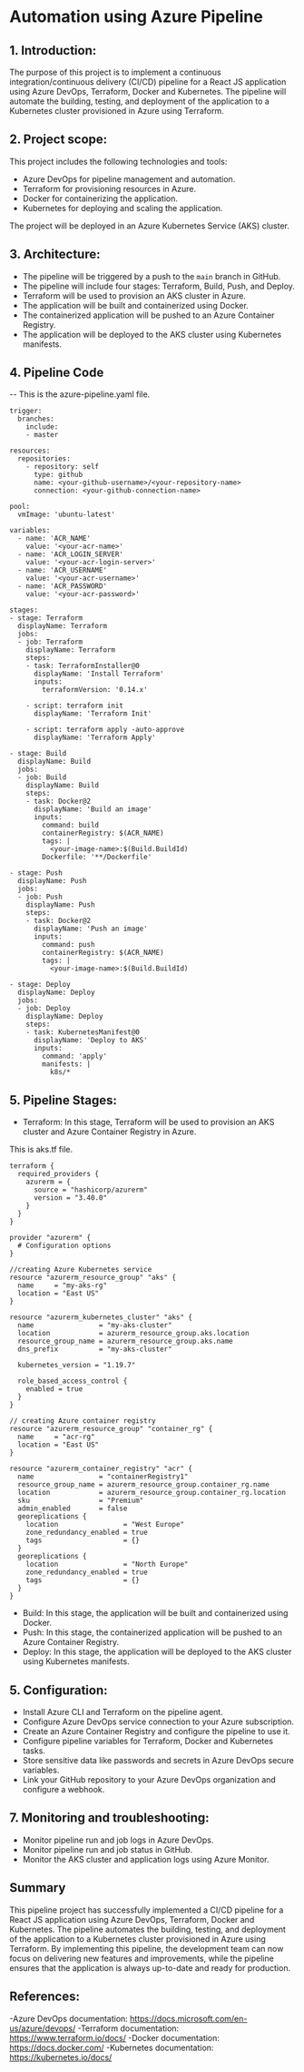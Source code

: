 # Automation using Azure Pipeline

## 1. Introduction:

The purpose of this project is to implement a continuous integration/continuous delivery (CI/CD) pipeline for a React JS application using Azure DevOps, Terraform, Docker and Kubernetes. The pipeline will automate the building, testing, and deployment of the application to a Kubernetes cluster provisioned in Azure using Terraform.

## 2. Project scope:

This project includes the following technologies and tools:
- Azure DevOps for pipeline management and automation.
- Terraform for provisioning resources in Azure.
- Docker for containerizing the application.
- Kubernetes for deploying and scaling the application.

The project will be deployed in an Azure Kubernetes Service (AKS) cluster.

## 3. Architecture:

- The pipeline will be triggered by a push to the `main` branch in GitHub.
- The pipeline will include four stages: Terraform, Build, Push, and Deploy.
- Terraform will be used to provision an AKS cluster in Azure.
- The application will be built and containerized using Docker.
- The containerized application will be pushed to an Azure Container Registry.
- The application will be deployed to the AKS cluster using Kubernetes manifests.
## 4. Pipeline Code

-- This is the azure-pipeline.yaml file.

```
trigger:
  branches:
    include:
    - master

resources:
  repositories:
    - repository: self
      type: github
      name: <your-github-username>/<your-repository-name>
      connection: <your-github-connection-name>

pool:
  vmImage: 'ubuntu-latest'

variables:
  - name: 'ACR_NAME'
    value: '<your-acr-name>'
  - name: 'ACR_LOGIN_SERVER'
    value: '<your-acr-login-server>'
  - name: 'ACR_USERNAME'
    value: '<your-acr-username>'
  - name: 'ACR_PASSWORD'
    value: '<your-acr-password>'

stages:
- stage: Terraform
  displayName: Terraform
  jobs:
  - job: Terraform
    displayName: Terraform
    steps:
    - task: TerraformInstaller@0
      displayName: 'Install Terraform'
      inputs:
        terraformVersion: '0.14.x'

    - script: terraform init
      displayName: 'Terraform Init'

    - script: terraform apply -auto-approve
      displayName: 'Terraform Apply'

- stage: Build
  displayName: Build
  jobs:
  - job: Build
    displayName: Build
    steps:
    - task: Docker@2
      displayName: 'Build an image'
      inputs:
        command: build
        containerRegistry: $(ACR_NAME)
        tags: |
          <your-image-name>:$(Build.BuildId)
        Dockerfile: '**/Dockerfile'

- stage: Push
  displayName: Push
  jobs:
  - job: Push
    displayName: Push
    steps:
    - task: Docker@2
      displayName: 'Push an image'
      inputs:
        command: push
        containerRegistry: $(ACR_NAME)
        tags: |
          <your-image-name>:$(Build.BuildId)

- stage: Deploy
  displayName: Deploy
  jobs:
  - job: Deploy
    displayName: Deploy
    steps:
    - task: KubernetesManifest@0
      displayName: 'Deploy to AKS'
      inputs:
        command: 'apply'
        manifests: |
          k8s/*
```

## 5. Pipeline Stages:

- Terraform: In this stage, Terraform will be used to provision an AKS cluster and Azure Container Registry in Azure.

This is aks.tf file.
```
terraform {
  required_providers {
    azurerm = {
      source = "hashicorp/azurerm"
      version = "3.40.0"
    }
  }
}

provider "azurerm" {
  # Configuration options
}

//creating Azure Kubernetes service
resource "azurerm_resource_group" "aks" {
  name     = "my-aks-rg"
  location = "East US"
}

resource "azurerm_kubernetes_cluster" "aks" {
  name                = "my-aks-cluster"
  location            = azurerm_resource_group.aks.location
  resource_group_name = azurerm_resource_group.aks.name
  dns_prefix          = "my-aks-cluster"
  
  kubernetes_version = "1.19.7"
  
  role_based_access_control {
    enabled = true
  }
}

// creating Azure container registry
resource "azurerm_resource_group" "container_rg" {
  name     = "acr-rg"
  location = "East US"
}

resource "azurerm_container_registry" "acr" {
  name                = "containerRegistry1"
  resource_group_name = azurerm_resource_group.container_rg.name
  location            = azurerm_resource_group.container_rg.location
  sku                 = "Premium"
  admin_enabled       = false
  georeplications {
    location                = "West Europe"
    zone_redundancy_enabled = true
    tags                    = {}
  }
  georeplications {
    location                = "North Europe"
    zone_redundancy_enabled = true
    tags                    = {}
  }
}
```
- Build: In this stage, the application will be built and containerized using Docker.
- Push: In this stage, the containerized application will be pushed to an Azure Container Registry.
- Deploy: In this stage, the application will be deployed to the AKS cluster using Kubernetes manifests.

## 5. Configuration:

- Install Azure CLI and Terraform on the pipeline agent.
- Configure Azure DevOps service connection to your Azure subscription.
- Create an Azure Container Registry and configure the pipeline to use it.
- Configure pipeline variables for Terraform, Docker and Kubernetes tasks.
- Store sensitive data like passwords and secrets in Azure DevOps secure variables.
- Link your GitHub repository to your Azure DevOps organization and configure a webhook.

## 7. Monitoring and troubleshooting:
- Monitor pipeline run and job logs in Azure DevOps.
- Monitor pipeline run and job status in GitHub.
- Monitor the AKS cluster and application logs using Azure Monitor.

## Summary
This pipeline project has successfully implemented a CI/CD pipeline for a React JS application using Azure DevOps, Terraform, Docker and Kubernetes. The pipeline automates the building, testing, and deployment of the application to a Kubernetes cluster provisioned in Azure using Terraform. By implementing this pipeline, the development team can now focus on delivering new features and improvements, while the pipeline ensures that the application is always up-to-date and ready for production.

## References:
-Azure DevOps documentation: https://docs.microsoft.com/en-us/azure/devops/
-Terraform documentation: https://www.terraform.io/docs/
-Docker documentation: https://docs.docker.com/
-Kubernetes documentation: https://kubernetes.io/docs/
